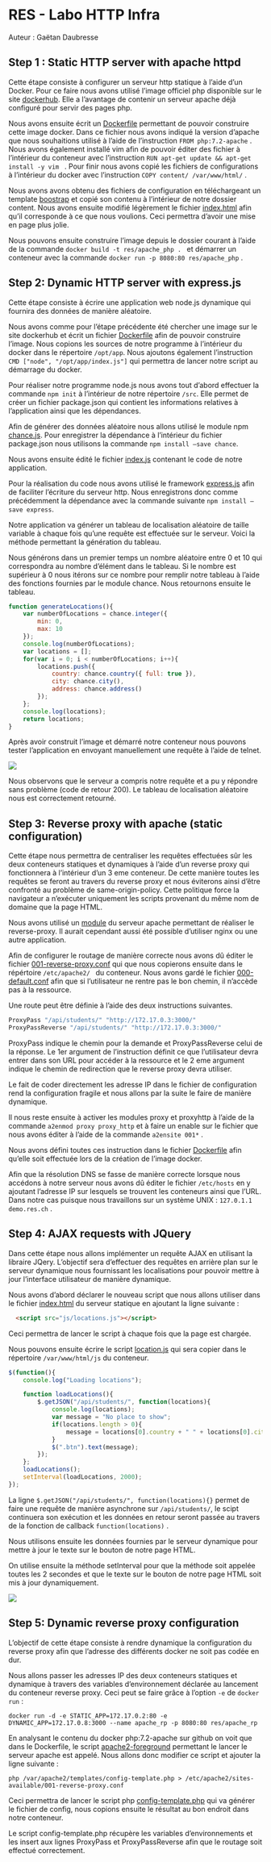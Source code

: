 # RES - Labo HTTP Infra 

Auteur : Gaëtan Daubresse 

## Step 1 : Static HTTP server with apache httpd 

Cette étape consiste à configurer un serveur http statique à l’aide d’un Docker. Pour ce faire nous avons utilisé l’image officiel php disponible sur le site [dockerhub](https://hub.docker.com/). Elle a l’avantage de contenir un serveur apache déjà configuré pour servir des pages php. 

Nous avons ensuite écrit un [Dockerfile](./docker-images/apache-php-image/Dockerfile) permettant de pouvoir construire cette image docker. Dans ce fichier nous avons indiqué la version d’apache que nous souhaitions utilisé à l’aide de l’instruction `FROM php:7.2-apache` . Nous avons également installé vim afin de pouvoir éditer des fichier à l’intérieur du conteneur avec l’instruction `RUN apt-get update && apt-get install -y vim ` . Pour finir nous avons copié les fichiers de configurations à l’intérieur du docker avec l’instruction `COPY content/ /var/www/html/` . 

Nous avons avons obtenu des fichiers de configuration en téléchargeant un template [boostrap](https://startbootstrap.com/templates/) et copié son contenu à l’intérieur de notre dossier content. Nous avons ensuite modifié légèrement le fichier [index.html](.//docker-images/apache-php-image/content/index.html) afin qu’il corresponde à ce que nous voulions. Ceci permettra d’avoir une mise en page plus jolie. 

 Nous pouvons ensuite construire l’image depuis le dossier courant à l’aide de la commande `docker build -t res/apache_php . ` et démarrer un conteneur avec la commande `docker run -p 8080:80 res/apache_php` . 

## Step 2: Dynamic HTTP server with express.js

Cette étape consiste à écrire une application web node.js dynamique qui fournira des données de manière aléatoire.  

Nous avons comme pour l’étape précédente été chercher une image sur le site dockerhub et écrit un fichier [Dockerfile](./docker-images/express-image/Dockerfile) afin de pouvoir construire l’image. Nous copions les sources de notre programme à l’intérieur du docker dans le répertoire `/opt/app`. Nous ajoutons également l’instruction `CMD ["node", "/opt/app/index.js"]` qui permettra de lancer notre script au démarrage du docker. 

Pour réaliser notre programme node.js nous avons tout d’abord effectuer la commande `npm init` à l’intérieur de notre répertoire `/src`. Elle permet de créer un fichier package.json qui contient les informations relatives à l’application ainsi que les dépendances. 

Afin de générer des données aléatoire nous allons utilisé le module npm [chance.js](https://chancejs.com/). Pour enregistrer la dépendance à l’intérieur du fichier package.json nous utilisons la commande `npm install –save chance`.  

Nous avons ensuite édité le fichier [index.js](./docker-images/express-image/src/index.js) contenant le code de notre application. 

Pour la réalisation du code nous avons utilisé le framework [express.js](https://expressjs.com/fr/starter/hello-world.html)  afin de faciliter l’écriture du serveur http. Nous enregistrons donc comme précédemment la dépendance avec la commande suivante `npm install –save express`. 

Notre application va générer un tableau de localisation aléatoire de taille variable à chaque fois qu’une requête est effectuée sur le serveur.  Voici la méthode permettant la génération du tableau.  

Nous générons dans un premier temps un nombre aléatoire entre 0 et 10 qui correspondra au nombre d’élément dans le tableau. Si le nombre est supérieur à 0 nous itérons sur ce nombre pour remplir notre tableau à l’aide des fonctions fournies par le module chance. Nous retournons ensuite le tableau. 

```javascript
function generateLocations(){
	var numberOfLocations = chance.integer({
		min: 0, 
		max: 10
	}); 
	console.log(numberOfLocations); 
	var locations = []; 
	for(var i = 0; i < numberOfLocations; i++){
		locations.push({
			country: chance.country({ full: true }), 
			city: chance.city(),  
			address: chance.address()
		}); 
	}; 
	console.log(locations); 
	return locations; 
}
```

Après avoir construit l’image et démarré  notre conteneur nous pouvons tester l’application en envoyant manuellement une requête à l’aide de telnet. 

![](img/telnet_get_locations.png)

Nous observons que le serveur a compris notre requête et a pu y répondre sans problème (code de retour 200). Le tableau de localisation aléatoire nous est correctement retourné. 

## Step 3: Reverse proxy with apache (static configuration)

Cette étape nous permettra de centraliser les requêtes effectuées sûr les deux conteneurs statiques et dynamiques à l’aide d’un reverse proxy qui fonctionnera à l’intérieur d’un 3 eme conteneur. De cette manière toutes les requêtes se feront au travers du reverse proxy et nous éviterons ainsi d’être confronté au problème de same-origin-policy. Cette politique force la navigateur a n’exécuter uniquement les scripts provenant du même nom de domaine que la page HTML. 

Nous avons utilisé un [module](https://httpd.apache.org/docs/2.4/fr/mod/mod_proxy.html) du serveur apache permettant de réaliser le reverse-proxy. Il aurait cependant aussi été possible d’utiliser nginx ou une autre application. 

Afin de configurer le routage de manière correcte nous avons dû éditer le fichier [001-reverse-proxy.conf](./docker-images/apache-reverse-proxy/conf/sites-available/001-reverse-proxy.conf) qui que nous copierons ensuite dans le répértoire `/etc/apache2/ ` du conteneur.  Nous avons gardé le fichier [000-default.conf](./docker-images/apache-reverse-proxy/conf/sites-available/000-default.conf) afin que si l’utilisateur ne rentre pas le bon chemin, il n’accède pas à la ressource. 

Une route peut être définie à l’aide des deux instructions suivantes. 

```js
ProxyPass "/api/students/" "http://172.17.0.3:3000/"
ProxyPassReverse "/api/students/" "http://172.17.0.3:3000/"
```

ProxyPass indique le chemin pour la demande et ProxyPassReverse celui de la réponse. Le 1er argument de l’instruction définit ce que l’utilisateur devra entrer dans son URL pour accéder à la ressource et le 2 eme  argument indique le chemin de redirection que le reverse proxy devra utiliser. 

Le fait de coder directement les adresse IP dans le fichier de configuration rend la configuration fragile et nous allons par la suite le faire de manière dynamique. 

Il nous reste ensuite à activer les modules proxy et proxyhttp à l’aide de la commande `a2enmod proxy proxy_http` et à faire un enable sur le fichier que nous avons éditer à l’aide de la commande `a2ensite 001*` . 

Nous avons défini toutes ces instruction dans le fichier [Dockerfile](./docker-images/apache-reverse-proxy/Dockerfile) afin qu’elle soit effectuée lors de la création de l’image docker. 

Afin que la résolution DNS se fasse de manière correcte lorsque nous accédons à notre serveur nous avons dû éditer le fichier `/etc/hosts` en y ajoutant l’adresse IP sur lesquels se trouvent les conteneurs ainsi que l’URL. Dans notre cas puisque nous travaillons sur un système UNIX : `127.0.1.1       demo.res.ch` . 

## Step 4: AJAX requests with JQuery

Dans cette étape nous allons implémenter un requête AJAX en utilisant la libraire JQery. L’objectif sera d’effectuer des requêtes en arrière plan sur le serveur dynamique nous fournissant les localisations pour pouvoir mettre à jour l’interface utilisateur de manière dynamique. 

Nous avons d’abord déclarer le nouveau script que nous allons utiliser dans le fichier [index.html](./docker-images/apache-php-image/content/index.html) du serveur statique en ajoutant la ligne suivante : 

```html
  <script src="js/locations.js"></script> 
```

Ceci permettra de lancer le script à chaque fois que la page est chargée. 

Nous pouvons ensuite écrire le script [location.js](./docker-images/apache-php-image/content/js/locations.js) qui sera copier dans le répertoire `/var/www/html/js` du conteneur. 

```js
$(function(){
	console.log("Loading locations"); 

	function loadLocations(){
		$.getJSON("/api/students/", function(locations){
			console.log(locations); 
			var message = "No place to show"; 
			if(locations.length > 0){
				message = locations[0].country + " " + locations[0].city; 
			}
			$(".btn").text(message); 
		}); 
	}; 
	loadLocations(); 
	setInterval(loadLocations, 2000); 
}); 
```

La ligne `$.getJSON("/api/students/", function(locations){}` permet de faire une requête de manière asynchrone sur `/api/students/`, le scipt continuera son exécution et les données en retour seront passée au travers de la fonction de callback `function(locations)` . 

Nous utilisons ensuite les données fournies par le serveur dynamique pour mettre à jour le texte sur le bouton de notre page HTML. 

On utilise ensuite la méthode setInterval pour que la méthode soit appelée toutes les 2 secondes et que le texte sur le bouton de notre page HTML soit mis à jour dynamiquement. 

![](img/AJAX.gif)

## Step 5: Dynamic reverse proxy configuration

L’objectif de cette étape consiste à rendre dynamique la configuration du reverse proxy afin que l’adresse des différents docker ne soit pas codée en dur. 

Nous allons passer les adresses IP des deux conteneurs statiques et dynamique à travers des variables d’environnement déclarée au lancement du conteneur reverse proxy. Ceci peut se faire grâce à l’option `-e` de `docker run` : 

`docker run -d -e STATIC_APP=172.17.0.2:80 -e DYNAMIC_APP=172.17.0.8:3000 --name apache_rp -p 8080:80 res/apache_rp` 

En analysant le contenu du docker php:7.2-apache sur github on voit que dans le Dockerfile, le script [apache2-foreground](./docker-images/apache-reverse-proxy/apache2-foreground) permettant le lancer le serveur apache est appelé. Nous allons donc modifier ce script et ajouter la ligne suivante : 

```shell
php /var/apache2/templates/config-template.php > /etc/apache2/sites-available/001-reverse-proxy.conf
```

Ceci permettra de lancer le script php [config-template.php](./docker-images/apache-reverse-proxy/templates/config-template.php) qui va générer le fichier de config, nous copions ensuite le résultat au bon endroit dans notre conteneur. 

Le script config-template.php récupère les variables d’environnements et les insert aux lignes ProxyPass et ProxyPassReverse afin que le routage soit effectué correctement. 
